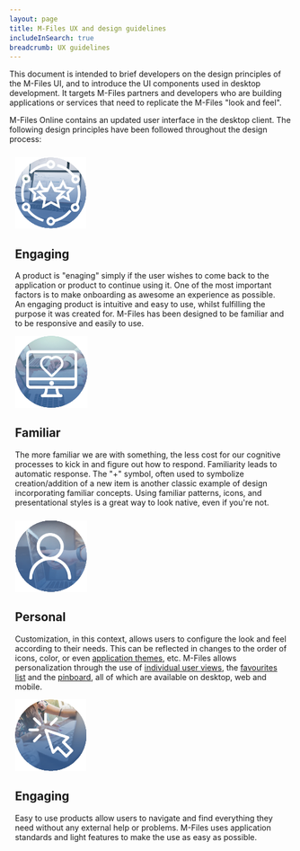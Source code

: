 ```yaml
---
layout: page
title: M-Files UX and design guidelines
includeInSearch: true
breadcrumb: UX guidelines
---
```


This document is intended to brief developers on the design principles of the M-Files UI, and to introduce the UI components used in desktop development. It targets  M-Files partners and developers who are building applications or services that need to replicate the M-Files "look and feel".

M-Files Online contains an updated user interface in the desktop client. The following design principles have been followed throughout the design process:

<style type="text/css">
	article[role=main] .block
	{
		border: 1px solid #C8C8C8;
		padding: 20px;
		margin: 10px;
	}
	article[role=main] .block h1
	{
		font-size: 1.5em;
		padding: 10px 0px;
		border-bottom: 2px solid #007CC6;
		margin: 0px;
	}
@media screen and (max-width: 719px)
{
	article[role=main] .block
	{
		position: relative;
		padding-left: 160px;
	}
	article[role=main] .block img
	{
		position: absolute;
		left: 15px;
		top: 20px;
	}
	article[role=main] .block h1
	{
		padding-top: 0px;
	}
}
@media screen and (min-width: 720px)
{
	article[role=main] .block
	{
		display: table-cell;
		margin: 0px;
	}
	article[role=main] .block img
	{
		display: block;
		margin: 0px auto;
	}
	article[role=main] .block h1
	{
		text-align: center;
	}
	.table
	{
		display: table;
		border-spacing: 10px;
	}
	.row
	{
		display: table-row;
	}
}
</style>

<div class="table">

<div class="row">

<article class="block">
	<img src="engaging.png" alt="Engaging" class="borderless" />
	<h1>Engaging</h1>
	<p>A product is "enaging" simply if the user wishes to come back to the application or product to continue using it.  One of the most important factors is to make onboarding as awesome an experience as possible. An engaging product is intuitive and easy to use, whilst fulfilling the purpose it was created for.  M-Files has been designed to be familiar and to be responsive and easily to use.</p>
</article>

<article class="block">
	<img src="familiar.png" alt="Familiar" class="borderless" />
	<h1>Familiar</h1>
	<p>The more familiar we are with something, the less cost for our cognitive processes to kick in and figure out how to respond. Familiarity leads to automatic response. The "+" symbol, often used to symbolize creation/addition of a new item is another classic example of design incorporating familiar concepts.  Using familiar patterns, icons, and presentational styles is a great way to look native, even if you're not.</p>
</article>

</div>
<div class="row">

<article class="block">
	<img src="personal.png" alt="Personal" class="borderless" />
	<h1>Personal</h1>
	<p>Customization, in this context, allows users to configure the look and feel according to their needs. This can be reflected in changes to the order of icons, color, or even <a href="/Built-In/Theming/">application themes</a>, etc.  M-Files allows personalization through the use of <a href="https://www.m-files.com/user-guide/latest/eng/New_view.html#new_view">individual user views</a>, the <a href="https://www.m-files.com/user-guide/latest/eng/task_area.html?hl=favorites#task_area__section_F1548BD48D564D35A685D69F2413D73F">favourites list</a> and the <a href="https://www.m-files.com/user-guide/latest/eng/the_pinned_tab.html?hl=pinned">pinboard</a>, all of which are available on desktop, web and mobile.</p>
</article>

<article class="block">
	<img src="easy-to-use.png" alt="Easy to use" class="borderless" />
	<h1>Engaging</h1>
	<p>Easy to use products allow users to navigate and find everything they need without any external help or problems.  M-Files uses application standards and light features to make the use as easy as possible.</p>
</article>

</div>

</div>
